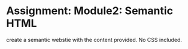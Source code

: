 # Assignment: Module2: Semantic HTML
 create a semantic webstie with the content provided. No CSS included.
